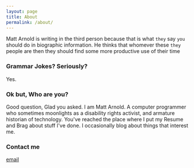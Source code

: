 ```yaml
---
layout: page
title: About
permalink: /about/
---
```


Matt Arnold is writing in the third person because that is what `they` say `you` should do in biographic information. He thinks that whomever these `they` people are then they should find some more productive use of their time


### Grammar Jokes? Seriously?
Yes.

### Ok but, Who are you?

Good question, Glad you asked. 
I am Matt Arnold. A computer programmer who sometimes moonlights as a disability rights activist, and armature historian of technology. You've reached the place where I put my Resume and Brag about stuff I've done. I occasionally blog about things that interest me.



### Contact me

[email](mailto:marnold@devio.us)
